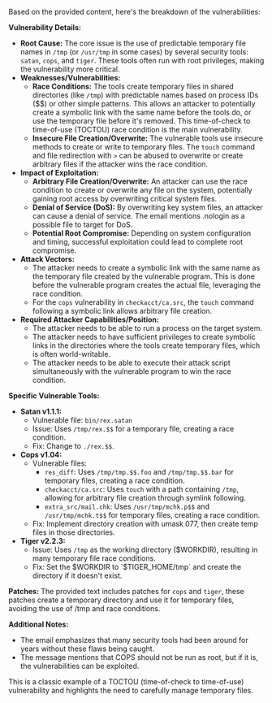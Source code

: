Based on the provided content, here's the breakdown of the vulnerabilities:

**Vulnerability Details:**

*   **Root Cause:** The core issue is the use of predictable temporary file names in `/tmp` (or `/usr/tmp` in some cases) by several security tools: `satan`, `cops`, and `tiger`. These tools often run with root privileges, making the vulnerability more critical.
*   **Weaknesses/Vulnerabilities:**
    *   **Race Conditions:** The tools create temporary files in shared directories (like `/tmp`) with predictable names based on process IDs ($$) or other simple patterns. This allows an attacker to potentially create a symbolic link with the same name before the tools do, or use the temporary file before it's removed. This time-of-check to time-of-use (TOCTOU) race condition is the main vulnerability.
    *   **Insecure File Creation/Overwrite:**  The vulnerable tools use insecure methods to create or write to temporary files. The `touch` command and file redirection with `>` can be abused to overwrite or create arbitrary files if the attacker wins the race condition.
*   **Impact of Exploitation:**
    *   **Arbitrary File Creation/Overwrite:** An attacker can use the race condition to create or overwrite any file on the system, potentially gaining root access by overwriting critical system files.
    *   **Denial of Service (DoS):** By overwriting key system files, an attacker can cause a denial of service.  The email mentions .nologin as a possible file to target for DoS.
    *   **Potential Root Compromise:** Depending on system configuration and timing, successful exploitation could lead to complete root compromise.
*   **Attack Vectors:**
    *   The attacker needs to create a symbolic link with the same name as the temporary file created by the vulnerable program. This is done before the vulnerable program creates the actual file, leveraging the race condition.
    *   For the `cops` vulnerability in `checkacct/ca.src`, the `touch` command following a symbolic link allows arbitrary file creation.
*   **Required Attacker Capabilities/Position:**
    *   The attacker needs to be able to run a process on the target system.
    *   The attacker needs to have sufficient privileges to create symbolic links in the directories where the tools create temporary files, which is often world-writable.
    *   The attacker needs to be able to execute their attack script simultaneously with the vulnerable program to win the race condition.

**Specific Vulnerable Tools:**

*   **Satan v1.1.1:**
    *   Vulnerable file: `bin/rex.satan`
    *   Issue: Uses `/tmp/rex.$$` for a temporary file, creating a race condition.
    *   Fix: Change to `./rex.$$`.
*   **Cops v1.04:**
    *   Vulnerable files:
        *   `res_diff`: Uses `/tmp/tmp.$$.foo` and `/tmp/tmp.$$.bar` for temporary files, creating a race condition.
        *   `checkacct/ca.src`: Uses `touch` with a path containing `/tmp`, allowing for arbitrary file creation through symlink following.
        *   `extra_src/mail.chk`: Uses `/usr/tmp/mchk.p$$` and `/usr/tmp/mchk.t$$` for temporary files, creating a race condition.
    *   Fix: Implement directory creation with umask 077, then create temp files in those directories.
*  **Tiger v2.2.3:**
    *   Issue: Uses `/tmp` as the working directory ($WORKDIR), resulting in many temporary file race conditions.
    *  Fix: Set the $WORKDIR to `$TIGER_HOME/tmp` and create the directory if it doesn't exist.

**Patches:**
The provided text includes patches for `cops` and `tiger`, these patches create a temporary directory and use it for temporary files, avoiding the use of /tmp and race conditions.

**Additional Notes:**
* The email emphasizes that many security tools had been around for years without these flaws being caught.
* The message mentions that COPS should not be run as root, but if it is, the vulnerabilities can be exploited.

This is a classic example of a TOCTOU (time-of-check to time-of-use) vulnerability and highlights the need to carefully manage temporary files.
